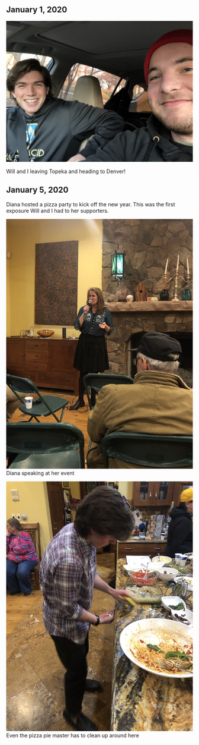 ## January 1, 2020


![will](UNADJUSTEDNONRAW_thumb_21e8.jpg)

Will and I leaving Topeka and heading to Denver!

## January 5, 2020


Diana hosted a pizza party to kick off the new year. This was the first exposure Will and I had to her supporters. 

![Diana](UNADJUSTEDNONRAW_thumb_2218.jpg)
Diana speaking at her event 

![will](UNADJUSTEDNONRAW_thumb_221e.jpg)
Even the pizza pie master has to clean up around here




